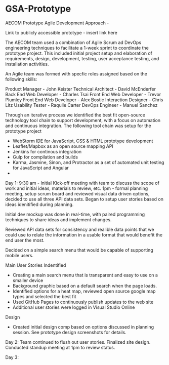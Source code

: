 # GSA-Prototype

AECOM Prototype Agile Development Approach - 

Link to publicly accessible prototype - insert link here

The AECOM team used a combination of Agile Scrum ad DevOps engineering techniques to facilitate a 1-week sprint to coordinate the prototype project. This included initial project setup and elaboration of requirements, design, development, testing, user acceptance testing, and installation activities. 

An Agile team was formed with specfic roles assigned based on the following skills:  

Product Manager - John Keister
Technical Architect - David McEnderfer
Back End Web Developer - Charles Tsai
Front End Web Developer -  Trevor Plumley
Front End Web Developer - Alex Bostic
Interaction Designer - Chris Litz 
Usability Tester - Raqulle Carter
DevOps Engineer - Manuel Sanchez

Through an iterative process we identified the best fit open-source technology tool chain to support development, with a focus on automation and continuous integration. The following tool chain was setup for the prototype project 

- WebStorm IDE for JavaScript, CSS & HTML prototype development
- Leaflet/Mapbox as an open source mapping API
- Jenkins for continous integration 
- Gulp for compilation and builds 
- Karma, Jasmine, Sinon, and Protractor as a set of automated unit testing for JavaScript and Angular
- 

Day 1: 
9:30 am  - Initial Kick-off meeting with team to discuss the scope of work and initial ideas, materials to review, etc. 
1pm - formal planning meeting, setup scrum board and reviewed visual data driven options, decided to use all three API data sets. Began to setup user stories based on ideas idenitified during planning.  

Initial dev mockup was done in real-time, with paired programming techniques to share ideas and implement changes. 

Reviewed API data sets for consistency and realible data points that we could use to relate the information in a usable format that would benefit the end user the most. 

Decided on a simple search menu that would be capable of supporting mobile users. 

Main User Stories Indentified 
- Creating a main search menu that is transparent and easy to use on a smaller device 
- Background graphic based on a default search when the page loads. 
- Identified options for a heat map, reviewed open source google map types and selected the best fit
- Used GitHub Pages to continuously publish updates to the web site
- Additional user stories were logged in Visual Studio Online 

Design 
- Created initial design comp based on options discussed in planning session. See prototype design screenshots for details. 

Day 2: 
Team continued to flush out user stories. Finalized site design. Conducted standup meeting at 1pm to review status. 

Day 3: 
